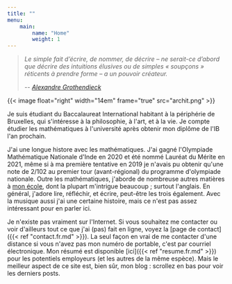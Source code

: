```yaml
---
title: ""
menu:
    main:
        name: "Home"
        weight: 1
---
```


> _Le simple fait d’écrire, de nommer, de décrire – ne serait-ce d’abord que
> décrire des intuitions élusives ou de simples « soupçons » réticents à
> prendre forme – a un pouvoir créateur._
>
> -- [_Alexandre Grothendieck_](https://fr.m.wikiquote.org/wiki/Alexandre_Grothendieck)

{{< image float="right" width="14em" frame="true" src="archit.png" >}}

Je suis étudiant du Baccalaureat International habitant à la périphérie de
Bruxelles, qui s'intéresse à la philosophie, à l'art, et à la vie. Je compte
étudier les mathématiques à l'université après obtenir mon diplôme de l'IB l'an
prochain.

J'ai une longue histore avec les mathématiques. J'ai gagné l'Olympiade
Mathématique Nationale d'Inde en 2020 et été nommé Lauréat du Mérite en 2021,
même si à ma première tentative en 2019 je n'avais pu obtenir qu'une note de
2/102 au premier tour (avant-régional) du programme d'olympiade nationale.
Outre les mathématiques, j'aborde de nombreuse autres matières à [mon
école](https://www.isbedu.be), dont la plupart m'intrigue beaucoup ;
surtout l'anglais. En général, j'adore lire, réfléchir, et écrire,
peut-être les trois également. Avec la musique aussi j'ai une certaine
histoire, mais ce n'est pas assez intéressant pour en parler ici.

Je n'existe pas vraiment sur l'Internet. Si vous souhaitez me contacter ou voir
d'ailleurs tout ce que j'ai (pas) fait en ligne, voyez la [page de contact]({{<
ref "contact.fr.md" >}}). La seul façon en vrai de me contacter d'une distance
si vous n'avez pas mon numéro de portable, c'est par courriel électronique. Mon
résumé est disponible [ici]({{< ref "resume.fr.md" >}}) pour les potentiels
employeurs (et les autres de la même espèce).  Mais le meilleur aspect de ce
site est, bien sûr, mon blog : scrollez en bas pour voir les derniers posts.
